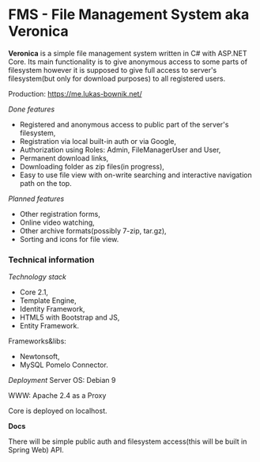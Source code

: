 # FMS - File Management System aka Veronica

__Veronica__ is a simple file management system written in C# with ASP.NET Core. Its main functionality is to give anonymous access to some parts of filesystem however it is supposed to give full access to server's filesystem(but only for download purposes) to all registered users.

Production: https://me.lukas-bownik.net/

*Done features*
* Registered and anonymous access to public part of the server's filesystem,
* Registration via local built-in auth or via Google,
* Authorization using Roles: Admin, FileManagerUser and User,
* Permanent download links,
* Downloading folder as zip files(in progress),
* Easy to use file view with on-write searching and interactive navigation path on the top.

*Planned features*
* Other registration forms,
* Online video watching,
* Other archive formats(possibly 7-zip, tar.gz),
* Sorting and icons for file view.

### Technical information ###
*Technology stack*
* Core 2.1,
* Template Engine,
* Identity Framework,
* HTML5 with Bootstrap and JS,
* Entity Framework.

Frameworks&libs:
* Newtonsoft,
* MySQL Pomelo Connector.

*Deployment*
Server OS: Debian 9

WWW: Apache 2.4 as a Proxy

Core is deployed on localhost.


__Docs__ 

There will be simple public auth and filesystem access(this will be built in Spring Web) API.
